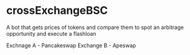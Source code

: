 # crossExchangeBSC

A bot that gets prices of tokens and compare them to spot an arbitrage opportunity and execute a flashloan

Exchnage A - Pancakeswap
Exchange B - Apeswap
